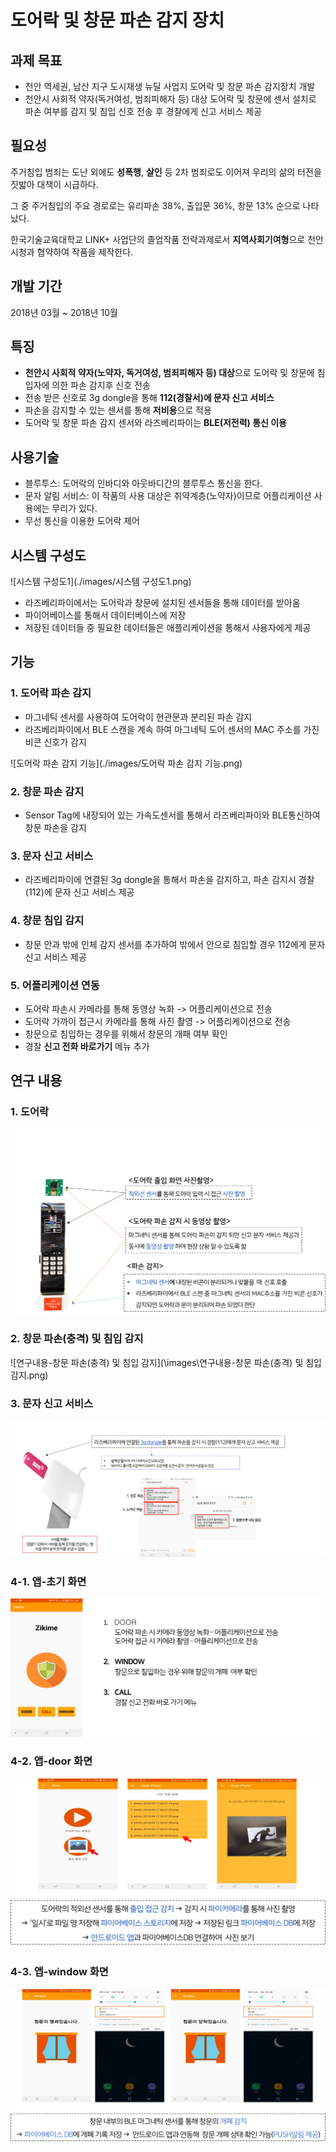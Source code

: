 #  도어락 및 창문 파손 감지 장치

## 과제 목표

- 천안 역세권, 남산 지구 도시재생 뉴딜 사업지 도어락 및 창문 파손 감지장치 개발
- 천안시 사회적 약자(독거여성, 범죄피해자 등) 대상 도어락 및 창문에 센서 설치로 파손 여부를 감지 및 침입 신호 전송 후 경찰에게 신고 서비스 제공

## 필요성 

주거침입 범죄는 도난 외에도 **성폭행**, **살인** 등 2차 범죄로도 이어져 우리의 삶의 터전을 짓밟아 대책이 시급하다.

그 중 주거침입의 주요 경로로는 유리파손 38%, 출입문 36%, 창문 13% 순으로 나타났다.

한국기술교육대학교 LINK+ 사업단의 졸업작품 전략과제로서 **지역사회기여형**으로 천안시청과 협약하여 작품을 제작한다.

## 개발 기간

2018년 03월 ~ 2018년 10월

## 특징

- **천안시 사회적 약자(노약자, 독거여성, 범죄피해자 등) 대상**으로 도어락 및 창문에 침입자에 의한 파손 감지후 신호 전송
- 전송 받은 신호로 3g dongle을 통해 **112(경찰서)에 문자 신고 서비스**
- 파손을 감지할 수 있는 센서를 통해 **저비용**으로 적용
- 도어락 및 창문 파손 감지 센서와 라즈베리파이는 **BLE(저전력) 통신 이용**

## 사용기술

- 블루투스: 도어락의 인바디와 아웃바디간의 블루투스 통신을 한다.
- 문자 알림 서비스: 이 작품의 사용 대상은 취약계층(노약자)이므로 어플리케이션 사용에는 무리가 있다.
- 무선 통신을 이용한 도어락 제어

## 시스템 구성도

![시스템 구성도1](./images/시스템 구성도1.png)

- 라즈베리파이에서는 도어락과 창문에 설치된 센서들을 통해 데이터를 받아옴
- 파이어베이스를 통해서 데이터베이스에 저장
- 저장된 데이터들 중 필요한 데이터들은 애플리케이션을 통해서 사용자에게 제공

## 기능

### 1. 도어락 파손 감지

- 마그네틱 센서를 사용하여 도어락이 현관문과 분리된 파손 감지
- 라즈베리파이에서 BLE 스캔을 계속 하여 마그네틱 도어 센서의 MAC 주소를 가진 비콘 신호가 감지

![도어락 파손 감지 기능](./images/도어락 파손 감지 기능.png)

### 2. 창문 파손 감지

-  Sensor Tag에 내장되어 있는 가속도센서를 통해서 라즈베리파이와 BLE통신하여 창문 파손을 감지

### 3. 문자 신고 서비스

- 라즈베리파이에 연결된 3g dongle을 통해서 파손을 감지하고, 파손 감지시 경찰(112)에 문자 신고 서비스 제공

### 4. 창문 침입 감지

- 창문 안과 밖에 인체 감지 센서를 추가하여 밖에서 안으로 침입할 경우 112에게 문자 신고 서비스 제공

### 5. 어플리케이션 연동

- 도어락 파손시 카메라를 통해 동영상 녹화 -> 어플리케이션으로 전송
- 도어락 가까이 접근시 카메라를 통해 사진 촬영 -> 어플리케이션으로 전송
- 창문으로 침입하는 경우를 위해서 창문의 개패 여부 확인
- 경찰 **신고 전화 바로가기** 메뉴 추가

## 연구 내용 

### 1. 도어락

![연구내용-도어락](./images/연구내용-도어락.png)

### 2. 창문 파손(충격) 및 침입 감지



![연구내용-창문 파손(충격) 및 침입 감지](\images\연구내용-창문 파손(충격) 및 침입 감지.png)

### 3. 문자 신고 서비스



![연구내용-문자신고서비스](./images/연구내용-문자신고서비스.png)

### 4-1. 앱-초기 화면



![연구내용-앱초기화면](./images/연구내용-앱초기화면.png)

### 4-2. 앱-door 화면



![연구내용-app-door화면](./images/연구내용-app-door화면.png)

### 4-3. 앱-window 화면



![연구내용-window화면](./images/연구내용-window화면.png)

